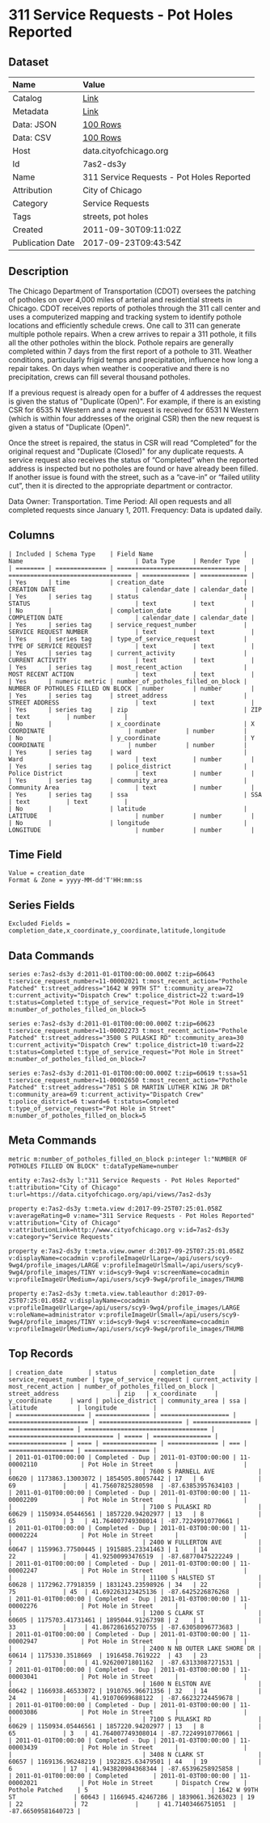 # 311 Service Requests - Pot Holes Reported

## Dataset

| Name | Value |
| :--- | :---- |
| Catalog | [Link](https://catalog.data.gov/dataset/311-service-requests-pot-holes-reported-c4116) |
| Metadata | [Link](https://data.cityofchicago.org/api/views/7as2-ds3y) |
| Data: JSON | [100 Rows](https://data.cityofchicago.org/api/views/7as2-ds3y/rows.json?max_rows=100) |
| Data: CSV | [100 Rows](https://data.cityofchicago.org/api/views/7as2-ds3y/rows.csv?max_rows=100) |
| Host | data.cityofchicago.org |
| Id | 7as2-ds3y |
| Name | 311 Service Requests - Pot Holes Reported |
| Attribution | City of Chicago |
| Category | Service Requests |
| Tags | streets, pot holes |
| Created | 2011-09-30T09:11:02Z |
| Publication Date | 2017-09-23T09:43:54Z |

## Description

The Chicago Department of Transportation (CDOT) oversees the patching of potholes on over 4,000 miles of arterial and residential streets in Chicago. CDOT receives reports of potholes through the 311 call center and uses a computerized mapping and tracking system to identify pothole locations and efficiently schedule crews.  One call to 311 can generate multiple pothole repairs. When a crew arrives to repair a 311 pothole, it fills all the other potholes within the block.  Pothole repairs are generally completed within 7 days from the first report of a pothole to 311. Weather conditions, particularly frigid temps and precipitation, influence how long a repair takes.  On days when weather is cooperative and there is no precipitation, crews can fill several thousand potholes.  

If a previous request is already open for a buffer of 4 addresses the request is given the status of "Duplicate (Open)".  For example, if there is an existing CSR for 6535 N Western and a new request is received for 6531 N Western (which is within four addresses of the original CSR) then the new request is given a status of "Duplicate (Open)".

Once the street is repaired, the status in CSR will read “Completed” for the original request and "Duplicate (Closed)" for any duplicate requests.  A service request also receives the status of “Completed” when the reported address is inspected but no potholes are found or have already been filled.  If another issue is found with the street, such as a “cave-in” or “failed utility cut”, then it is directed to the appropriate department or contractor. 

Data Owner: Transportation. Time Period: All open requests and all completed requests since January 1, 2011. Frequency: Data is updated daily.

## Columns

```ls
| Included | Schema Type    | Field Name                         | Name                               | Data Type     | Render Type   |
| ======== | ============== | ================================== | ================================== | ============= | ============= |
| Yes      | time           | creation_date                      | CREATION DATE                      | calendar_date | calendar_date |
| Yes      | series tag     | status                             | STATUS                             | text          | text          |
| No       |                | completion_date                    | COMPLETION DATE                    | calendar_date | calendar_date |
| Yes      | series tag     | service_request_number             | SERVICE REQUEST NUMBER             | text          | text          |
| Yes      | series tag     | type_of_service_request            | TYPE OF SERVICE REQUEST            | text          | text          |
| Yes      | series tag     | current_activity                   | CURRENT ACTIVITY                   | text          | text          |
| Yes      | series tag     | most_recent_action                 | MOST RECENT ACTION                 | text          | text          |
| Yes      | numeric metric | number_of_potholes_filled_on_block | NUMBER OF POTHOLES FILLED ON BLOCK | number        | number        |
| Yes      | series tag     | street_address                     | STREET ADDRESS                     | text          | text          |
| Yes      | series tag     | zip                                | ZIP                                | text          | number        |
| No       |                | x_coordinate                       | X COORDINATE                       | number        | number        |
| No       |                | y_coordinate                       | Y COORDINATE                       | number        | number        |
| Yes      | series tag     | ward                               | Ward                               | text          | number        |
| Yes      | series tag     | police_district                    | Police District                    | text          | number        |
| Yes      | series tag     | community_area                     | Community Area                     | text          | number        |
| Yes      | series tag     | ssa                                | SSA                                | text          | text          |
| No       |                | latitude                           | LATITUDE                           | number        | number        |
| No       |                | longitude                          | LONGITUDE                          | number        | number        |
```

## Time Field

```ls
Value = creation_date
Format & Zone = yyyy-MM-dd'T'HH:mm:ss
```

## Series Fields

```ls
Excluded Fields = completion_date,x_coordinate,y_coordinate,latitude,longitude
```

## Data Commands

```ls
series e:7as2-ds3y d:2011-01-01T00:00:00.000Z t:zip=60643 t:service_request_number=11-00002021 t:most_recent_action="Pothole Patched" t:street_address="1642 W 99TH ST" t:community_area=72 t:current_activity="Dispatch Crew" t:police_district=22 t:ward=19 t:status=Completed t:type_of_service_request="Pot Hole in Street" m:number_of_potholes_filled_on_block=5

series e:7as2-ds3y d:2011-01-01T00:00:00.000Z t:zip=60623 t:service_request_number=11-00002273 t:most_recent_action="Pothole Patched" t:street_address="3500 S PULASKI RD" t:community_area=30 t:current_activity="Dispatch Crew" t:police_district=10 t:ward=22 t:status=Completed t:type_of_service_request="Pot Hole in Street" m:number_of_potholes_filled_on_block=7

series e:7as2-ds3y d:2011-01-01T00:00:00.000Z t:zip=60619 t:ssa=51 t:service_request_number=11-00002650 t:most_recent_action="Pothole Patched" t:street_address="7851 S DR MARTIN LUTHER KING JR DR" t:community_area=69 t:current_activity="Dispatch Crew" t:police_district=6 t:ward=6 t:status=Completed t:type_of_service_request="Pot Hole in Street" m:number_of_potholes_filled_on_block=5
```

## Meta Commands

```ls
metric m:number_of_potholes_filled_on_block p:integer l:"NUMBER OF POTHOLES FILLED ON BLOCK" t:dataTypeName=number

entity e:7as2-ds3y l:"311 Service Requests - Pot Holes Reported" t:attribution="City of Chicago" t:url=https://data.cityofchicago.org/api/views/7as2-ds3y

property e:7as2-ds3y t:meta.view d:2017-09-25T07:25:01.058Z v:averageRating=0 v:name="311 Service Requests - Pot Holes Reported" v:attribution="City of Chicago" v:attributionLink=http://www.cityofchicago.org v:id=7as2-ds3y v:category="Service Requests"

property e:7as2-ds3y t:meta.view.owner d:2017-09-25T07:25:01.058Z v:displayName=cocadmin v:profileImageUrlLarge=/api/users/scy9-9wg4/profile_images/LARGE v:profileImageUrlSmall=/api/users/scy9-9wg4/profile_images/TINY v:id=scy9-9wg4 v:screenName=cocadmin v:profileImageUrlMedium=/api/users/scy9-9wg4/profile_images/THUMB

property e:7as2-ds3y t:meta.view.tableauthor d:2017-09-25T07:25:01.058Z v:displayName=cocadmin v:profileImageUrlLarge=/api/users/scy9-9wg4/profile_images/LARGE v:roleName=administrator v:profileImageUrlSmall=/api/users/scy9-9wg4/profile_images/TINY v:id=scy9-9wg4 v:screenName=cocadmin v:profileImageUrlMedium=/api/users/scy9-9wg4/profile_images/THUMB
```

## Top Records

```ls
| creation_date       | status          | completion_date     | service_request_number | type_of_service_request | current_activity | most_recent_action | number_of_potholes_filled_on_block | street_address                | zip   | x_coordinate     | y_coordinate     | ward | police_district | community_area | ssa | latitude           | longitude          | 
| =================== | =============== | =================== | ====================== | ======================= | ================ | ================== | ================================== | ============================= | ===== | ================ | ================ | ==== | =============== | ============== | === | ================== | ================== | 
| 2011-01-01T00:00:00 | Completed - Dup | 2011-01-03T00:00:00 | 11-00002110            | Pot Hole in Street      |                  |                    |                                    | 7600 S PARNELL AVE            | 60620 | 1173863.13003072 | 1854505.80057442 | 17   | 6               | 69             |     | 41.75607825280598  | -87.63853957634103 | 
| 2011-01-01T00:00:00 | Completed - Dup | 2011-01-03T00:00:00 | 11-00002209            | Pot Hole in Street      |                  |                    |                                    | 7100 S PULASKI RD             | 60629 | 1150934.05446561 | 1857220.94202977 | 13   | 8               | 65             | 3   | 41.764007749308014 | -87.72249910770661 | 
| 2011-01-01T00:00:00 | Completed - Dup | 2011-01-03T00:00:00 | 11-00002224            | Pot Hole in Street      |                  |                    |                                    | 2400 W FULLERTON AVE          | 60647 | 1159963.77500445 | 1915885.23341463 | 1    | 14              | 22             |     | 41.92500993476519  | -87.68770475222249 | 
| 2011-01-01T00:00:00 | Completed - Dup | 2011-01-03T00:00:00 | 11-00002247            | Pot Hole in Street      |                  |                    |                                    | 11100 S HALSTED ST            | 60628 | 1172962.77918359 | 1831243.23598926 | 34   | 22              | 75             | 45  | 41.692263123425136 | -87.6425226876268  | 
| 2011-01-01T00:00:00 | Completed - Dup | 2011-01-03T00:00:00 | 11-00002276            | Pot Hole in Street      |                  |                    |                                    | 1200 S CLARK ST               | 60605 | 1175703.41731461 | 1895044.91267398 | 2    | 1               | 33             |     | 41.867286165270755 | -87.63058096773683 | 
| 2011-01-01T00:00:00 | Completed - Dup | 2011-01-03T00:00:00 | 11-00002947            | Pot Hole in Street      |                  |                    |                                    | 2400 N NB OUTER LAKE SHORE DR | 60614 | 1175330.3518669  | 1916458.7619222  | 43   | 23              | 7              |     | 41.92620071801162  | -87.63133087271531 | 
| 2011-01-01T00:00:00 | Completed - Dup | 2011-01-03T00:00:00 | 11-00003041            | Pot Hole in Street      |                  |                    |                                    | 1600 N ELSTON AVE             | 60642 | 1166938.46533072 | 1910765.96671356 | 32   | 14              | 24             |     | 41.91070699688122  | -87.66232724459678 | 
| 2011-01-01T00:00:00 | Completed - Dup | 2011-01-03T00:00:00 | 11-00003086            | Pot Hole in Street      |                  |                    |                                    | 7100 S PULASKI RD             | 60629 | 1150934.05446561 | 1857220.94202977 | 13   | 8               | 65             | 3   | 41.764007749308014 | -87.72249910770661 | 
| 2011-01-01T00:00:00 | Completed - Dup | 2011-01-03T00:00:00 | 11-00003439            | Pot Hole in Street      |                  |                    |                                    | 3408 N CLARK ST               | 60657 | 1169136.96248219 | 1922825.63479501 | 44   | 19              | 6              | 17  | 41.943820984368344 | -87.65396258925858 | 
| 2011-01-01T00:00:00 | Completed       | 2011-01-03T00:00:00 | 11-00002021            | Pot Hole in Street      | Dispatch Crew    | Pothole Patched    | 5                                  | 1642 W 99TH ST                | 60643 | 1166945.42467286 | 1839061.36263023 | 19   | 22              | 72             |     | 41.71403466751051  | -87.66509581640723 | 
```